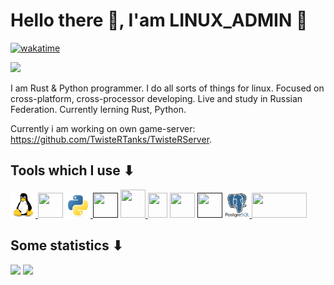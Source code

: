 <h1> Hello there 👋️, I'am LINUX_ADMIN 🐧️ </h1>

[![wakatime](https://wakatime.com/badge/user/25c0df50-76d7-49f8-be81-4701ecbb6d2a.svg)](https://wakatime.com/@25c0df50-76d7-49f8-be81-4701ecbb6d2a)

<img src="https://i1.wp.com/www.linuxlinks.com/wp-content/uploads/2020/01/RPI4-Memory.png?resize=750%2C266&ssl=1"/>

I am Rust & Python programmer. I do all sorts of things for linux. Focused on cross-platform, cross-processor developing. Live and study in Russian Federation. Currently lerning Rust, Python.

Currently i am working on own game-server: https://github.com/TwisteRTanks/TwisteRServer.
<h2> Tools which I use ⬇ </h2>
<a href="https://www.linux.org/" target="_blank"> <img src="https://raw.githubusercontent.com/devicons/devicon/master/icons/linux/linux-original.svg" alt="linux" width="40" height="40"/> </a>
<a href="https://code.visualstudio.com/"><img src="https://user-images.githubusercontent.com/73735838/129029682-4e9ee7c9-f66f-4e0e-91d0-46f7d421c938.png" width="40" height="40"/></a>
<a href="https://www.python.org" target="_blank"> <img src="https://raw.githubusercontent.com/devicons/devicon/master/icons/python/python-original.svg" alt="python" width="40" height="40"/> </a>
<a href=""><img src="https://res.cloudinary.com/practicaldev/image/fetch/s--3EpJxNRW--/c_fill,f_auto,fl_progressive,h_320,q_auto,w_320/https://dev-to-uploads.s3.amazonaws.com/uploads/user/profile_image/340796/d0a22d7c-a1d9-4cba-bc1d-fdaeec0f8fa4.png" width="40" height="40"/></a>
<a href="https://www.gnu.org/software/bash/"><img src="https://orion42.net/wp-content/uploads/2019/10/full_colored_dark_green42.png" width="40" height="45"/>
<a href="https://www.raspberrypi.org/"><img src="https://www.raspberrypi.org/app/uploads/2018/03/RPi-Logo-Reg-SCREEN.png" width="31" height="40"/></a>
<a href="https://www.espressif.com/en/products/socs/esp32"><img src="https://cdn.iconscout.com/icon/free/png-512/espressif-2752195-2285012.png" width="40" height="40"></a>
<a href=""><img src="https://user-images.githubusercontent.com/73735838/129030975-0d30245b-b5b0-48cc-b7aa-ef5505f5c50d.png" width="40" height="40"/></a>
<a href="https://www.postgresql.org" target="_blank"> <img src="https://raw.githubusercontent.com/devicons/devicon/master/icons/postgresql/postgresql-original-wordmark.svg" alt="postgresql" width="40" height="40"/> </a>
<a href="https://www.sqlite.org/index.html"><img src="https://user-images.githubusercontent.com/73735838/129028847-90730996-7bda-4c33-82b5-ccee85446334.png" width="88" height="40"/></a>
<h2>Some statistics ⬇</h2>
<img src="https://github-readme-stats.vercel.app/api/?username=linux-admin0001&show_icons=true&title_color=fff&icon_color=79ff97&text_color=9f9f9f&bg_color=151515"/>
  
<img src="https://github-profile-trophy.vercel.app/?username=linux-admin0001&row=1&theme=gruvbox"/>

